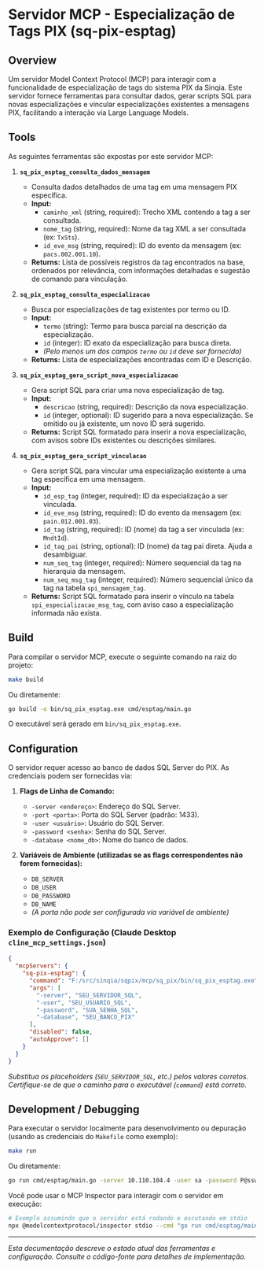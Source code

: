 # Servidor MCP - Especialização de Tags PIX (sq-pix-esptag)

## Overview

Um servidor Model Context Protocol (MCP) para interagir com a funcionalidade de especialização de tags do sistema PIX da Sinqia. Este servidor fornece ferramentas para consultar dados, gerar scripts SQL para novas especializações e vincular especializações existentes a mensagens PIX, facilitando a interação via Large Language Models.

## Tools

As seguintes ferramentas são expostas por este servidor MCP:

1.  **`sq_pix_esptag_consulta_dados_mensagem`**
    *   Consulta dados detalhados de uma tag em uma mensagem PIX específica.
    *   **Input:**
        *   `caminho_xml` (string, required): Trecho XML contendo a tag a ser consultada.
        *   `nome_tag` (string, required): Nome da tag XML a ser consultada (ex: `TxSts`).
        *   `id_eve_msg` (string, required): ID do evento da mensagem (ex: `pacs.002.001.10`).
    *   **Returns:** Lista de possíveis registros da tag encontrados na base, ordenados por relevância, com informações detalhadas e sugestão de comando para vinculação.

2.  **`sq_pix_esptag_consulta_especializacao`**
    *   Busca por especializações de tag existentes por termo ou ID.
    *   **Input:**
        *   `termo` (string): Termo para busca parcial na descrição da especialização.
        *   `id` (integer): ID exato da especialização para busca direta.
        *   *(Pelo menos um dos campos `termo` ou `id` deve ser fornecido)*
    *   **Returns:** Lista de especializações encontradas com ID e Descrição.

3.  **`sq_pix_esptag_gera_script_nova_especializacao`**
    *   Gera script SQL para criar uma nova especialização de tag.
    *   **Input:**
        *   `descricao` (string, required): Descrição da nova especialização.
        *   `id` (integer, optional): ID sugerido para a nova especialização. Se omitido ou já existente, um novo ID será sugerido.
    *   **Returns:** Script SQL formatado para inserir a nova especialização, com avisos sobre IDs existentes ou descrições similares.

4.  **`sq_pix_esptag_gera_script_vinculacao`**
    *   Gera script SQL para vincular uma especialização existente a uma tag específica em uma mensagem.
    *   **Input:**
        *   `id_esp_tag` (integer, required): ID da especialização a ser vinculada.
        *   `id_eve_msg` (string, required): ID do evento da mensagem (ex: `pain.012.001.03`).
        *   `id_tag` (string, required): ID (nome) da tag a ser vinculada (ex: `MndtId`).
        *   `id_tag_pai` (string, optional): ID (nome) da tag pai direta. Ajuda a desambiguar.
        *   `num_seq_tag` (integer, required): Número sequencial da tag na hierarquia da mensagem.
        *   `num_seq_msg_tag` (integer, required): Número sequencial único da tag na tabela `spi_mensagem_tag`.
    *   **Returns:** Script SQL formatado para inserir o vínculo na tabela `spi_especializacao_msg_tag`, com aviso caso a especialização informada não exista.

## Build

Para compilar o servidor MCP, execute o seguinte comando na raiz do projeto:

```bash
make build
```

Ou diretamente:

```bash
go build -o bin/sq_pix_esptag.exe cmd/esptag/main.go
```

O executável será gerado em `bin/sq_pix_esptag.exe`.

## Configuration

O servidor requer acesso ao banco de dados SQL Server do PIX. As credenciais podem ser fornecidas via:

1.  **Flags de Linha de Comando:**
    *   `-server <endereço>`: Endereço do SQL Server.
    *   `-port <porta>`: Porta do SQL Server (padrão: 1433).
    *   `-user <usuário>`: Usuário do SQL Server.
    *   `-password <senha>`: Senha do SQL Server.
    *   `-database <nome_db>`: Nome do banco de dados.

2.  **Variáveis de Ambiente (utilizadas se as flags correspondentes não forem fornecidas):**
    *   `DB_SERVER`
    *   `DB_USER`
    *   `DB_PASSWORD`
    *   `DB_NAME`
    *   *(A porta não pode ser configurada via variável de ambiente)*

### Exemplo de Configuração (Claude Desktop `cline_mcp_settings.json`)

```json
{
  "mcpServers": {
    "sq-pix-esptag": {
      "command": "F:/src/sinqia/sqpix/mcp/sq_pix/bin/sq_pix_esptag.exe",
      "args": [
        "-server", "SEU_SERVIDOR_SQL",
        "-user", "SEU_USUARIO_SQL",
        "-password", "SUA_SENHA_SQL",
        "-database", "SEU_BANCO_PIX"
      ],
      "disabled": false,
      "autoApprove": []
    }
  }
}
```

*Substitua os placeholders (`SEU_SERVIDOR_SQL`, etc.) pelos valores corretos.*
*Certifique-se de que o caminho para o executável (`command`) está correto.*

## Development / Debugging

Para executar o servidor localmente para desenvolvimento ou depuração (usando as credenciais do `Makefile` como exemplo):

```bash
make run
```

Ou diretamente:

```bash
go run cmd/esptag/main.go -server 10.110.104.4 -user sa -password P@ssw0rd -database DSV_PIX
```

Você pode usar o MCP Inspector para interagir com o servidor em execução:

```bash
# Exemplo assumindo que o servidor está rodando e escutando em stdio
npx @modelcontextprotocol/inspector stdio --cmd "go run cmd/esptag/main.go -server <server> -user <user> -password <pass> -database <db>"
```

---
*Esta documentação descreve o estado atual das ferramentas e configuração. Consulte o código-fonte para detalhes de implementação.*
